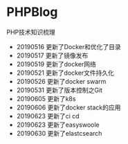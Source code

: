 # PHPBlog
PHP技术知识梳理
 - 20190516   更新了Docker和优化了目录
 - 20190517   更新了镜像发布
 - 20190519   更新了docker网络
 - 20190521   更新了docker文件持久化
 - 20190526   更新了docker swarm
 - 20190531   更新了版本控制之Git
 - 20190605   更新了k8s
 - 20190606   更新了docker stack的应用
 - 20190623   更新了ci cd
 - 20190623   更新了easyswoole
 - 20190630   更新了elastcsearch
